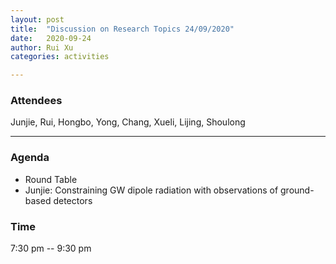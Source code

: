 ```yaml
---
layout: post
title:  "Discussion on Research Topics 24/09/2020"
date:   2020-09-24
author: Rui Xu
categories: activities

---
```



### Attendees

Junjie, Rui, Hongbo, Yong, Chang, Xueli, Lijing, Shoulong

---


### Agenda

- Round Table
- Junjie: Constraining GW dipole radiation with observations of ground-based detectors






### Time

7:30 pm -- 9:30 pm
